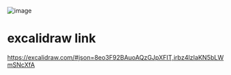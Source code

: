 ![image](https://github.com/user-attachments/assets/5c059c73-f7f8-4af1-8c89-f372b57171d3)


# excalidraw link
https://excalidraw.com/#json=8eo3F92BAuoAQzGJpXFIT,irbz4lzIaKN5bLWmSNcXfA

